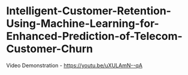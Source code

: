 # Intelligent-Customer-Retention-Using-Machine-Learning-for-Enhanced-Prediction-of-Telecom-Customer-Churn

Video Demonstration - https://youtu.be/uXULAmN--qA
